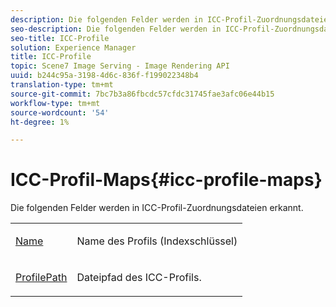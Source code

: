 ```yaml
---
description: Die folgenden Felder werden in ICC-Profil-Zuordnungsdateien erkannt.
seo-description: Die folgenden Felder werden in ICC-Profil-Zuordnungsdateien erkannt.
seo-title: ICC-Profile
solution: Experience Manager
title: ICC-Profile
topic: Scene7 Image Serving - Image Rendering API
uuid: b244c95a-3198-4d6c-836f-f199022348b4
translation-type: tm+mt
source-git-commit: 7bc7b3a86fbcdc57cfdc31745fae3afc06e44b15
workflow-type: tm+mt
source-wordcount: '54'
ht-degree: 1%

---
```



# ICC-Profil-Maps{#icc-profile-maps}

Die folgenden Felder werden in ICC-Profil-Zuordnungsdateien erkannt.

<table id="simpletable_91C7631EE91141DCB6EE70441BC724A9"> 
 <tr class="strow"> 
  <td class="stentry"> <p><span class="codeph"> <a href="../../../../../../is-api/image-catalog/image-serving-api-ref/c-image-catalog-reference/c-icc-profile-map-reference/r-name-icc.md#reference-9e7d3c8e35434981a3dfac66b8946cbe" type="reference" format="dita" scope="local"> Name</a></span> </p></td> 
  <td class="stentry"> <p>Name des Profils (Indexschlüssel) </p></td> 
 </tr> 
 <tr class="strow"> 
  <td class="stentry"> <p><span class="codeph"> <a href="../../../../../../is-api/image-catalog/image-serving-api-ref/c-image-catalog-reference/c-icc-profile-map-reference/r-profilepath-icc.md#reference-d0db8b059a60437992fe1ae35761cb95" type="reference" format="dita" scope="local"> ProfilePath</a></span> </p> </td> 
  <td class="stentry"> <p>Dateipfad des ICC-Profils. </p></td> 
 </tr> 
</table>

